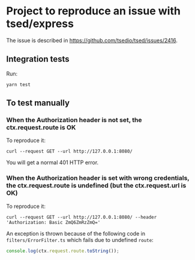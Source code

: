 # Project to reproduce an issue with tsed/express

The issue is described in <https://github.com/tsedio/tsed/issues/2416>.

## Integration tests

Run:

```shell
yarn test
```

## To test manually

### When the Authorization header is not set, the ctx.request.route is OK

To reproduce it:

```shell
curl --request GET --url http://127.0.0.1:8080/ 
```

You will get a normal 401 HTTP error.

### When the Authorization header is set with wrong credentials, the ctx.request.route is undefined (but the ctx.request.url is OK)

To reproduce it:

```shell
curl --request GET --url http://127.0.0.1:8080/ --header 'Authorization: Basic ZmQ6ZmRzZmQ='
```

An exception is thrown because of the following code in `filters/ErrorFilter.ts` which fails due to undefined `route`:

```ts
console.log(ctx.request.route.toString());
```
